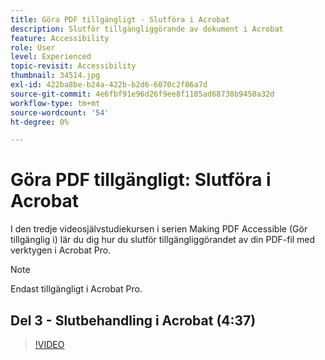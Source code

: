 ```yaml
---
title: Göra PDF tillgängligt - Slutföra i Acrobat
description: Slutför tillgängliggörande av dokument i Acrobat
feature: Accessibility
role: User
level: Experienced
topic-revisit: Accessibility
thumbnail: 34514.jpg
exl-id: 422ba8be-b24a-422b-b2d6-6070c2f06a7d
source-git-commit: 4e6fbf91e96d26f9ee8f1105ad68738b9450a32d
workflow-type: tm+mt
source-wordcount: '54'
ht-degree: 0%

---
```


# Göra PDF tillgängligt: Slutföra i Acrobat

I den tredje videosjälvstudiekursen i serien Making PDF Accessible (Gör tillgänglig i) lär du dig hur du slutför tillgängliggörandet av din PDF-fil med verktygen i Acrobat Pro.

>[!NOTE]
>
>Endast tillgängligt i Acrobat Pro.

## Del 3 - Slutbehandling i Acrobat (4:37)

>[!VIDEO](https://video.tv.adobe.com/v/34514?quality=12&learn=on&hidetitle=true)
